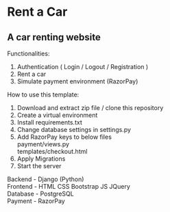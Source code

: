 # Rent a Car
## A car renting website

Functionalities:
1. Authentication ( Login / Logout / Registration )
2. Rent a car
3. Simulate payment environment (RazorPay)

How to use this template:
1. Download and extract zip file / clone this repository
2. Create a virtual environment
3. Install requirements.txt
4. Change database settings in settings.py
5. Add RazorPay keys to below files \
   payment/views.py \
   templates/checkout.html
6. Apply Migrations
7. Start the server

Backend - Django (Python) \
Frontend - HTML CSS Bootstrap JS JQuery \
Database - PostgreSQL \
Payment - RazorPay